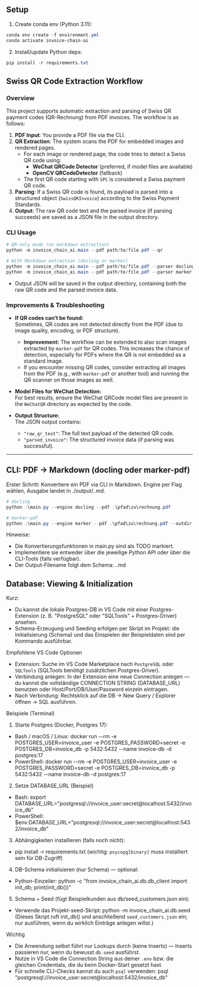 ## Setup

1. Create conda env (Python 3.11):

```powershell
conda env create -f environment.yml
conda activate invoice-chain-ai
```

2. Install/update Python deps:

```powershell
pip install -r requirements.txt
```

## Swiss QR Code Extraction Workflow

### Overview

This project supports automatic extraction and parsing of Swiss QR payment codes (QR-Rechnung) from PDF invoices. The workflow is as follows:

1. **PDF Input**: You provide a PDF file via the CLI.
2. **QR Extraction**: The system scans the PDF for embedded images and rendered pages.
   - For each image or rendered page, the code tries to detect a Swiss QR code using:
     - **WeChat QRCode Detector** (preferred, if model files are available)
     - **OpenCV QRCodeDetector** (fallback)
   - The first QR code starting with `SPC` is considered a Swiss payment QR code.
3. **Parsing**: If a Swiss QR code is found, its payload is parsed into a structured object (`SwissQRInvoice`) according to the Swiss Payment Standards.
4. **Output**: The raw QR code text and the parsed invoice (if parsing succeeds) are saved as a JSON file in the output directory.

### CLI Usage

```powershell
# QR-only mode (no markdown extraction)
python -m invoice_chain_ai.main --pdf path/to/file.pdf --qr

# With Markdown extraction (docling or marker)
python -m invoice_chain_ai.main --pdf path/to/file.pdf --parser docling
python -m invoice_chain_ai.main --pdf path/to/file.pdf --parser marker --use-llm
```

- Output JSON will be saved in the output directory, containing both the raw QR code and the parsed invoice data.

### Improvements & Troubleshooting

- **If QR codes can't be found:**  
  Sometimes, QR codes are not detected directly from the PDF (due to image quality, encoding, or PDF structure).

  - **Improvement:** The workflow can be extended to also scan images extracted by `marker-pdf` for QR codes. This increases the chance of detection, especially for PDFs where the QR is not embedded as a standard image.
  - If you encounter missing QR codes, consider extracting all images from the PDF (e.g., with `marker-pdf` or another tool) and running the QR scanner on those images as well.

- **Model Files for WeChat Detection:**  
  For best results, ensure the WeChat QRCode model files are present in the `WeChatQR` directory as expected by the code.

- **Output Structure:**  
  The JSON output contains:
  - `"raw_qr_text"`: The full text payload of the detected QR code.
  - `"parsed_invoice"`: The structured invoice data (if parsing was successful).

---

## CLI: PDF -> Markdown (docling oder marker-pdf)

Erster Schritt: Konvertiere ein PDF via CLI in Markdown. Engine per Flag wählen, Ausgabe landet in ./output/<pdfname>.<engine>.md.

```powershell
# docling
python .\main.py --engine docling --pdf .\pfad\zu\rechnung.pdf

# marker-pdf
python .\main.py --engine marker --pdf .\pfad\zu\rechnung.pdf --outdir .\output
```

Hinweise:

- Die Konvertierungsfunktionen in main.py sind als TODO markiert.
- Implementiere sie entweder über die jeweilige Python API oder über die CLI-Tools (falls verfügbar).
- Der Output-Filename folgt dem Schema: <basename>.<engine>.md

## Database: Viewing & Initialization

Kurz:

- Du kannst die lokale Postgres-DB in VS Code mit einer Postgres-Extension (z. B. "PostgreSQL" oder "SQLTools" + Postgres-Driver) ansehen.
- Schema-Erzeugung und Seeding erfolgen per Skript im Projekt: die Initialisierung (Schema) und das Einspielen der Beispieldaten sind per Kommando ausführbar.

Empfohlene VS Code Optionen

- Extension: Suche im VS Code Marketplace nach `PostgreSQL` oder `SQLTools` (SQLTools benötigt zusätzlichen Postgres-Driver).
- Verbindung anlegen: In der Extension eine neue Connection anlegen — du kannst die vollständige CONNECTION STRING (DATABASE_URL) benutzen oder Host/Port/DB/User/Password einzeln eintragen.
- Nach Verbindung: Rechtsklick auf die DB → New Query / Explorer öffnen → SQL ausführen.

Beispiele (Terminal)

1. Starte Postgres (Docker, Postgres 17):

- Bash / macOS / Linux:
  docker run --rm -e POSTGRES_USER=invoice_user -e POSTGRES_PASSWORD=secret -e POSTGRES_DB=invoice_db -p 5432:5432 --name invoice-db -d postgres:17
- PowerShell:
  docker run --rm -e POSTGRES_USER=invoice_user -e POSTGRES_PASSWORD=secret -e POSTGRES_DB=invoice_db -p 5432:5432 --name invoice-db -d postgres:17

2. Setze DATABASE_URL (Beispiel)

- Bash:
  export DATABASE_URL="postgresql://invoice_user:secret@localhost:5432/invoice_db"
- PowerShell:
  $env:DATABASE_URL="postgresql://invoice_user:secret@localhost:5432/invoice_db"

3. Abhängigkeiten installieren (falls noch nicht):

- pip install -r requirements.txt
  (wichtig: `psycopg[binary]` muss installiert sein für DB-Zugriff)

4. DB-Schema initialisieren (nur Schema) — optional:

- Python-Einzeiler:
  python -c "from invoice_chain_ai.db.db_client import init_db; print(init_db())"

5. Schema + Seed (fügt Beispielkunden aus db/seed_customers.json ein):

- Verwende das Projekt-seed-Skript:
  python -m invoice_chain_ai.db.seed
  (Dieses Skript ruft init_db() und anschließend `seed_customers.json` ein; nur ausführen, wenn du wirklich Einträge anlegen willst.)

Wichtig

- Die Anwendung selbst führt nur Lookups durch (keine Inserts) — Inserts passieren nur, wenn du bewusst `db.seed` ausführst.
- Nutze in VS Code die Connection String aus deiner `.env` bzw. die gleichen Credentials, die du beim Docker-Start gesetzt hast.
- Für schnelle CLI-Checks kannst du auch `psql` verwenden:
  psql "postgresql://invoice_user:secret@localhost:5432/invoice_db"
